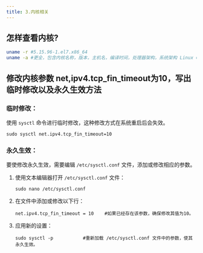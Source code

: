 ```yaml
---
title: 3.内核相关
---
```

## 怎样查看内核?

```bash
uname -r #5.15.96-1.el7.x86_64
uname -a #更全，包含内核名称，版本，主机名，编译时间，处理器架构，系统架构 Linux CA-S2102 5.15.96-1.el7.x86_64 #1 SMP Sat Feb 25 13:39:55 UTC 2023 x86_64 x86_64 x86_64 GNU/Linux
```

## 修改内核参数 net,ipv4.tcp_fin_timeout为10，写出临时修改以及永久生效方法

### 临时修改：

使用 `sysctl` 命令进行临时修改，这种修改方式在系统重启后会失效。

```
sudo sysctl net.ipv4.tcp_fin_timeout=10
```

### 永久生效：

要使修改永久生效，需要编辑 `/etc/sysctl.conf` 文件，添加或修改相应的参数。

1. 使用文本编辑器打开 `/etc/sysctl.conf` 文件：

   ```
   sudo nano /etc/sysctl.conf
   ```
2. 在文件中添加或修改以下行：

   ```
   net.ipv4.tcp_fin_timeout = 10	#如果已经存在该参数，确保修改其值为10。
   ```
3. 应用新的设置：

   ```
   sudo sysctl -p			#重新加载 /etc/sysctl.conf 文件中的参数，使其永久生效。
   ```
